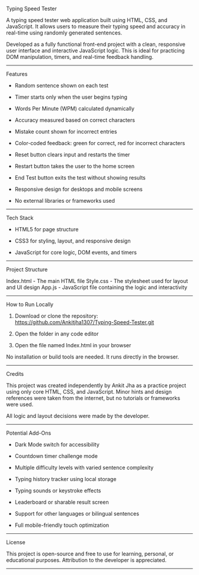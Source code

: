 Typing Speed Tester

A typing speed tester web application built using HTML, CSS, and JavaScript. It allows users to measure their typing speed and accuracy in real-time using randomly generated sentences.

Developed as a fully functional front-end project with a clean, responsive user interface and interactive JavaScript logic. This is ideal for practicing DOM manipulation, timers, and real-time feedback handling.


---

Features

- Random sentence shown on each test

- Timer starts only when the user begins typing

- Words Per Minute (WPM) calculated dynamically

- Accuracy measured based on correct characters

- Mistake count shown for incorrect entries

- Color-coded feedback: green for correct, red for incorrect characters

- Reset button clears input and restarts the timer

- Restart button takes the user to the home screen

- End Test button exits the test without showing results

- Responsive design for desktops and mobile screens

- No external libraries or frameworks used



---

Tech Stack

- HTML5 for page structure

- CSS3 for styling, layout, and responsive design

- JavaScript for core logic, DOM events, and timers



---

Project Structure

Index.html      - The main HTML file 
Style.css       - The stylesheet used for layout and UI design 
App.js          - JavaScript file containing the logic and interactivity


---

How to Run Locally

1. Download or clone the repository:  https://github.com/Ankitjha1307/Typing-Speed-Tester.git


2. Open the folder in any code editor


3. Open the file named Index.html in your browser



No installation or build tools are needed. It runs directly in the browser.


---

Credits

This project was created independently by Ankit Jha as a practice project using only core HTML, CSS, and JavaScript. Minor hints and design references were taken from the internet, but no tutorials or frameworks were used.

All logic and layout decisions were made by the developer.


---

Potential Add-Ons

- Dark Mode switch for accessibility

- Countdown timer challenge mode

- Multiple difficulty levels with varied sentence complexity

- Typing history tracker using local storage

- Typing sounds or keystroke effects

- Leaderboard or sharable result screen

- Support for other languages or bilingual sentences

- Full mobile-friendly touch optimization



---

License

This project is open-source and free to use for learning, personal, or educational purposes. Attribution to the developer is appreciated.


---

